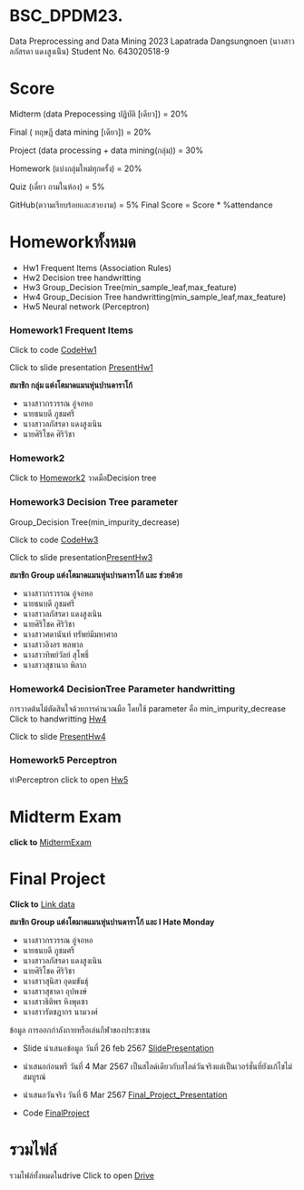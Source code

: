 # BSC_DPDM23.
Data Preprocessing and Data Mining 2023 
Lapatrada Dangsungnoen (นางสาวลภัสรดา แดงสูงเนิิน) 
Student No. 643020518-9 
# Score
Midterm (data Prepocessing ปฏิบัติ [เดียว]) = 20%

Final ( ทฤษฏี data mining [เดียว]) = 20%

Project (data processing + data mining(กลุ่ม)) = 30%

Homework (แบ่งกลุ่มใหม่ทุกครั้ง) = 20%

Quiz (เดี่ยว ถามในห้อง) = 5%

GitHub(ตวามเรียบร้อยเเละสวยงาม) = 5% Final Score = Score * %attendance

# Homeworkทั้งหมด
+ Hw1 Frequent Items (Association Rules)
+ Hw2 Decision tree handwritting
+ Hw3 Group_Decision Tree(min_sample_leaf,max_feature) 
+ Hw4 Group_Decision Tree handwritting(min_sample_leaf,max_feature)
+ Hw5 Neural network (Perceptron)
### Homework1 Frequent Items
Click to code [CodeHw1](https://github.com/lapatradaa/BSC_DPDM23/blob/main/hw1.ipynb)

Click to slide presentation [PresentHw1](https://drive.google.com/file/d/105-UJjxoIvuEKihcExZdrPW90t59YLHh)

**สมาชิก กลุ่ม แต่งโตมาดแมนหุ่นปานดาราโก้** 

+ นางสาวกรวรรณ อู่จอหอ
+ นายธนบดี ภูชมศรี
+ นางสาวลภัสรดา แดงสูงเนิน
+ นายศิริโชค ศิริวิชา
### Homework2   

Click to  [Homework2](https://github.com/lapatradaa/BSC_DPDM23/blob/main/HW%202%20classification%202.pdf) 
วาดมือDecision tree

### Homework3 Decision Tree parameter 
Group_Decision Tree(min_impurity_decrease) 

Click to code [CodeHw3](https://github.com/lapatradaa/BSC_DPDM23/blob/main/HW3.ipynb)

Click to slide presentation[PresentHw3](https://www.canva.com/design/DAF6ZMysqvk/_KSxcHqFX-3zT3egwOL0aA/view?utm_content=DAF6ZMysqvk&utm_campaign=designshare&utm_medium=link&utm_source=editor)

**สมาชิก Group แต่งโตมาดแมนหุ่นปานดาราโก้ และ ช่วยด้วย**
+ นางสาวกรวรรณ อู่จอหอ
+ นายธนบดี ภูชมศรี 
+ นางสาวลภัสรดา แดงสูงเนิน
+ นายศิริโชค ศิริวิชา
+ นางสาวศดานันท์ ทรัพย์มีมหาศาล
+ นางสาวอิงอร พลพาล
+ นางสาวทิพย์วัลย์ สุโพธิ์
+ นางสาวสุชานาถ พิลาภ

### Homework4 DecisionTree Parameter handwritting
การวาดต้นไม้ตัดสินใจด้วยการคำนวณมือ โดยใช้ parameter คือ min_impurity_decrease
Click to handwritting  [Hw4](https://github.com/lapatradaa/BSC_DPDM23/blob/main/min_impurity_decrease.pdf)

Click to slide [PresentHw4](https://www.canva.com/design/DAF9C1GY7jE/REur4COBG9QZA5A0LqaLsA/view?utm_content=DAF9C1GY7jE&utm_campaign=designshare&utm_medium=link&utm_source=editor)

### Homework5 Perceptron
ทำPerceptron click to open [Hw5](https://github.com/lapatradaa/BSC_DPDM23/blob/main/hw5.pdf)

# Midterm Exam
  **click to** [MidtermExam](https://github.com/lapatradaa/BSC_DPDM23/blob/main/midterm_bscdpdm23.ipynb)
# Final Project 
**Click to** [Link data](https://data.go.th/dataset/psdexercise?fbclid=IwAR241MtTa_aqxeEX2gFZAlnfME2VkEF00q0kHlXYdS_mMVnpJDK3yWDRzxU)

**สมาชิก Group แต่งโตมาดแมนหุ่นปานดาราโก้ และ I Hate Monday** 
+ นางสาวกรวรรณ อู่จอหอ
+ นายธนบดี ภูชมศรี
+ นางสาวลภัสรดา แดงสูงเนิน
+ นายศิริโชค ศิริวิชา
+ นางสาวสุนิสา อุดมขันธ์ุ 
+ นางสาวสุชาดา อุปพงษ์
+ นางสาวธิติพร หิงพุดซา
+ นางสาวรัตชฎากร นามวงศ์ 

ข้อมูล การออกกำลังกายหรือเล่นกีฬาของประชาชน

+ Slide นำเสนอข้อมูล วันที่ 26 feb 2567 [SlidePresentation](https://www.canva.com/design/DAF9xqlYyjs/tyB75gV4NpcVI6pW5zW90w/view?utm_content=DAF9xqlYyjs&utm_campaign=designshare&utm_medium=link&utm_source=editor)
+ นำเสนอก่อนพรี วันที่ 4 Mar 2567 เป็นสไลด์เดียวกับสไลด์วันจริงแต่เป็นเวอร์ชั่นที่ยังแก้ไขไม่สมบูรณ์
+ นำเสนอวันจริง วันที่ 6 Mar 2567  [Final_Project_Presentation](https://www.canva.com/design/DAF-VOd8sjk/LJe1w9Rb_qkuyT5ELjaA5w/view?utm_content=DAF-VOd8sjk&utm_campaign=designshare&utm_medium=link&utm_source=editor)

+ Code [FinalProject](https://github.com/lapatradaa/BSC_DPDM23/blob/main/Final_Project.ipynb)

# รวมไฟล์ 

รวมไฟล์ทั้งหมดในdrive Click to open [Drive](https://drive.google.com/drive/folders/1-5n2XwNmybyVsGH0XmNPxTrZG_yKE_P0)
























